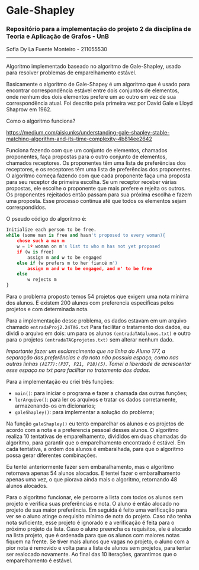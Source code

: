 # Gale-Shapley
### Repositório para a implementação do projeto 2 da disciplina de Teoria e Aplicação de Grafos - UnB

Sofia Dy La Fuente Monteiro - 211055530

-------

Algoritmo implementado baseado no algoritmo de Gale-Shapley, usado para resolver problemas de emparelhamento estável. 

Basicamente o algoritmo de Gale-Shapey é um algoritmo que é usado para encontrar correspondência estável entre dois conjuntos de elementos, onde nenhum dos dois elementos prefere um ao outro em vez de sua correspondência atual. Foi descrito pela primeira vez por David Gale e Lloyd Shaprow em 1962.

Como o algoritmo funciona? 

https://medium.com/aiskunks/understanding-gale-shapley-stable-matching-algorithm-and-its-time-complexity-4b814ee2642

Funciona fazendo com que um conjunto de elementos, chamados proponentes, faça propostas para o outro conjunto de elementos, chamados receptores. Os proponentes têm uma lista de preferências dos receptores, e os receptores têm uma lista de preferências dos proponentes. O algoritmo começa fazendo com que cada proponente faça uma proposta para seu receptor de primeira escolha. Se um receptor receber várias propostas, ele escolhe o proponente que mais prefere e rejeita os outros. Os proponentes rejeitados então passam para sua próxima escolha e fazem uma proposta. Esse processo continua até que todos os elementos sejam correspondidos.

O pseudo código do algoritmo é:

```python
Initialize each person to be free.
while (some man is free and hasn't proposed to every woman){
    chose such a man m
    w = 1º woman on m's list to who m has not yet proposed
    if (w is free)
        assign m and w to be engaged
    else if (w prefers m to her fiancé m')
        assign m and w to be engaged, and m' to be free
    else
        w rejects m
}
```
Para o problema proposto temos 54 projetos que exigem uma nota mínima dos alunos. E existem 200 alunos com preferencia especificas pelos projetos e com determinada nota.
 
Para a implementação desse problema, os dados estavam em um arquivo chamado `entradaProj2.24TAG.txt` Para facilitar o tratamento dos dados, eu dividi o arquivo em dois: um para os alunos `(entradaTAGalunos.txt)` e outro para o projetos `(entradaTAGprojetos.txt)` sem alterar nenhum dado.

*Importante fazer um esclarecimento que na linha do Aluno 177, a separação das preferências e da nota não possuia espaço, como nas outras linhas `(A177):(P37, P21, P18)(5)`. Tomei a liberdade de acrescentar esse espaço no txt para facilitar no tratamento dos dados.*

Para a implementação eu criei três funções:
- `main()`: para iniciar o programa e fazer a chamada das outras funções;
- `lerArquivo()`: para ler os arquivos e tratar os dados corretamente, armazenando-os em dicionarios;
- `galeShapley()`: para implementar a solução do problema;

Na função `galeShapley()` eu tento emparelhar os alunos e os projetos de acordo com a nota e a preferencia pessoal desses alunos. O algoritmo realiza 10 tentativas de emparelhamento, divididos em duas chamadas do algoritmo, para garantir que o emparelhamento encontrado é estável. Em cada tentativa, a ordem dos alunos é embaralhada, para que o algoritmo possa gerar diferentes combinações.

Eu tentei anteriormente fazer sem embaralhamento, mas o algoritmo retornava apenas 54 alunos alocados. E tentei fazer o embaralhamento apenas uma vez, o que piorava ainda mais o algoritmo, retornando 48 alunos alocados.

Para o algoritmo funcionar, ele percorre a lista com todos os alunos sem projeto e verifica suas preferências e nota. O aluno é então alocado no projeto de sua maior preferência. Em seguida é feito uma verificação para ver se o aluno atinge o requisito mínimo de nota do projeto. Caso não tenha nota suficiente, esse projeto é ignorado e a verificação é feita para o próximo projeto da lista. Caso o aluno preencha os requisitos, ele é alocado na lista projeto, que é ordenada para que os alunos com maiores notas fiquem na frente. Se tiver mais alunos que vagas no projeto, o aluno com a pior nota é removido e volta para a lista de alunos sem projetos, para tentar ser realocado novamente. Ao final das 10 iterações, garantimos que o emparelhamento é estável.
